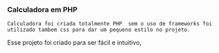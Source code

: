 ### Calculadora em PHP

	Calculadora foi criada totalmente PHP  sem o uso de frameworks foi utilizado tambem css para dar um pequeno estilo no projeto. 
  Esse projeto foi criado para ser fácil e intuitivo,
